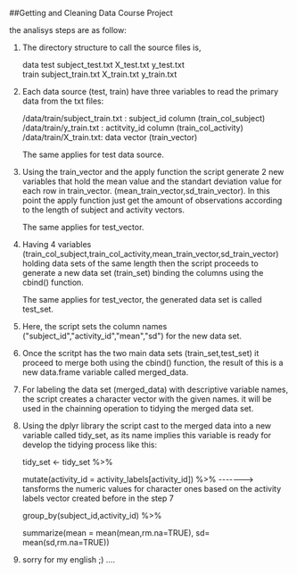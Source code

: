 ##Getting and Cleaning Data Course Project

the analisys steps are as follow:

1) The directory structure to call the source files is,
	
    data
	test
	  subject_test.txt
	  X_test.txt
	  y_test.txt		
	train
	  subject_train.txt
	  X_train.txt
	  y_train.txt

2) Each data source (test, train) have three variables to read the primary data from the txt files:
	
   /data/train/subject_train.txt : subject_id column (train_col_subject)
   /data/train/y_train.txt : actitvity_id column (train_col_activity)
   /data/train/X_train.txt: data vector (train_vector)
	
   The same applies for test data source.

3) Using the train_vector and the apply function the script generate 2 new variables that hold the mean value and the
   standart deviation value for each row in train_vector. (mean_train_vector,sd_train_vector). In this point the apply function just get the amount
   of observations according to the length of subject and activity vectors.

   The same applies for test_vector.	

4) Having 4 variables (train_col_subject,train_col_activity,mean_train_vector,sd_train_vector) holding data sets of the same length then 
   the script proceeds to  generate a new data set (train_set) binding the columns using the cbind() function. 

   The same applies for test_vector, the generated data set is called test_set.			
   
	
5) Here, the script sets the column names ("subject_id","activity_id","mean","sd") for the new data set. 

6) Once the scritpt has the two main data sets (train_set,test_set) it proceed to merge both using the cbind() function, the result of this is a new
   data.frame variable called merged_data.

7) For labeling  the data set (merged_data) with descriptive variable names,  the script creates a character vector with the given names.
   it will be used in the chainning operation to tidying the merged data set.

8) Using the dplyr library the script cast to the merged data into a new variable called tidy_set, as its name implies this variable is ready 
   for develop the tidying process like this:
   
	tidy_set <- tidy_set %>%

	  mutate(activity_id = activity_labels[activity_id]) %>%  -------> tansforms the numeric values for character ones based on the activity
									   labels vector created before in the step 7

	  group_by(subject_id,activity_id) %>%			 

	  summarize(mean = mean(mean,rm.na=TRUE), sd= mean(sd,rm.na=TRUE))

9) sorry for my english ;) ....

